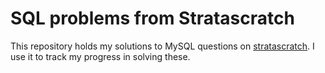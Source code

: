 # SQL problems from Stratascratch

This repository holds my solutions to MySQL questions on [stratascratch](https://www.stratascratch.com/). I use it to track my progress in solving these.